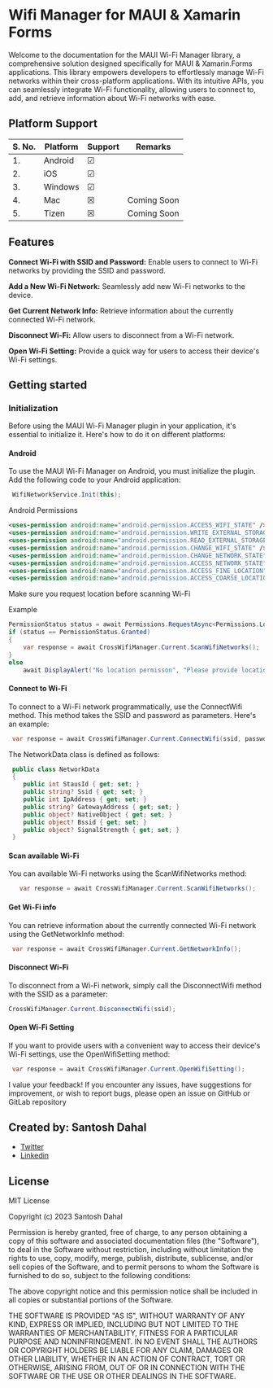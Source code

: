 # Wifi Manager for MAUI & Xamarin Forms

Welcome to the documentation for the MAUI Wi-Fi Manager library, a comprehensive solution designed specifically for MAUI & Xamarin.Forms applications. This library empowers developers to effortlessly manage Wi-Fi networks within their cross-platform applications. With its intuitive APIs, you can seamlessly integrate Wi-Fi functionality, allowing users to connect to, add, and retrieve information about Wi-Fi networks with ease.

## Platform Support

| S. No. | Platform     |  Support  |    Remarks  |
| ------ | ------------ | --------- | ----------- |
| 1.     | Android      | &#9745;   |             |
| 2.     | iOS          | &#9745;   |             |
| 3.     | Windows      | &#9745;   |             |
| 4.     | Mac          | &#x2612;  | Coming Soon |
| 5.     | Tizen        | &#x2612;  | Coming Soon |

## Features

**Connect Wi-Fi with SSID and Password:** Enable users to connect to Wi-Fi networks by providing the SSID and password.

**Add a New Wi-Fi Network:** Seamlessly add new Wi-Fi networks to the device.

**Get Current Network Info:** Retrieve information about the currently connected Wi-Fi network.

**Disconnect Wi-Fi:** Allow users to disconnect from a Wi-Fi network.

**Open Wi-Fi Setting:** Provide a quick way for users to access their device's Wi-Fi settings.

## Getting started

### Initialization

Before using the MAUI Wi-Fi Manager plugin in your application, it's essential to initialize it. Here's how to do it on different platforms:

#### Android

To use the MAUI Wi-Fi Manager on Android, you must initialize the plugin. Add the following code to your Android application:

```csharp
 WifiNetworkService.Init(this);
```

Android Permissions

```xml
<uses-permission android:name="android.permission.ACCESS_WIFI_STATE" />
<uses-permission android:name="android.permission.WRITE_EXTERNAL_STORAGE" />
<uses-permission android:name="android.permission.READ_EXTERNAL_STORAGE" />
<uses-permission android:name="android.permission.CHANGE_WIFI_STATE" />
<uses-permission android:name="android.permission.CHANGE_NETWORK_STATE" />
<uses-permission android:name="android.permission.ACCESS_NETWORK_STATE" />
<uses-permission android:name="android.permission.ACCESS_FINE_LOCATION" />
<uses-permission android:name="android.permission.ACCESS_COARSE_LOCATION" />
```

Make sure you request location before scanning Wi-Fi

Example

```csharp
PermissionStatus status = await Permissions.RequestAsync<Permissions.LocationWhenInUse>();
if (status == PermissionStatus.Granted)
{
    var response = await CrossWifiManager.Current.ScanWifiNetworks();    
}
else
    await DisplayAlert("No location permisson", "Please provide location permission", "OK");
```

#### Connect to Wi-Fi

To connect to a Wi-Fi network programmatically, use the ConnectWifi method. This method takes the SSID and password as parameters. Here's an example:

```csharp
 var response = await CrossWifiManager.Current.ConnectWifi(ssid, password);
```

The NetworkData class is defined as follows:

```csharp
 public class NetworkData
 {
    public int StausId { get; set; }
    public string? Ssid { get; set; }
    public int IpAddress { get; set; }
    public string? GatewayAddress { get; set; }
    public object? NativeObject { get; set; }
    public object? Bssid { get; set; }
    public object? SignalStrength { get; set; }
 }
```

#### Scan available Wi-Fi

You can available Wi-Fi networks using the ScanWifiNetworks method:

```csharp
   var response = await CrossWifiManager.Current.ScanWifiNetworks();
```

#### Get Wi-Fi info

You can retrieve information about the currently connected Wi-Fi network using the GetNetworkInfo method:

```csharp
 var response = await CrossWifiManager.Current.GetNetworkInfo();
```

#### Disconnect Wi-Fi

To disconnect from a Wi-Fi network, simply call the DisconnectWifi method with the SSID as a parameter:

```csharp
CrossWifiManager.Current.DisconnectWifi(ssid);
```

#### Open Wi-Fi Setting

If you want to provide users with a convenient way to access their device's Wi-Fi settings, use the OpenWifiSetting method:

```csharp
 var response = await CrossWifiManager.Current.OpenWifiSetting();
```

I value your feedback! If you encounter any issues, have suggestions for improvement, or wish to report bugs, please open an issue on GitHub or GitLab repository

## Created by: Santosh Dahal

- [Twitter](https://www.twitter.com/exendahal)
- [Linkedin](https://www.linkedin.com/in/exendahal/)

## License

MIT License

Copyright (c) 2023 Santosh Dahal

Permission is hereby granted, free of charge, to any person obtaining a copy
of this software and associated documentation files (the "Software"), to deal
in the Software without restriction, including without limitation the rights
to use, copy, modify, merge, publish, distribute, sublicense, and/or sell
copies of the Software, and to permit persons to whom the Software is
furnished to do so, subject to the following conditions:

The above copyright notice and this permission notice shall be included in all
copies or substantial portions of the Software.

THE SOFTWARE IS PROVIDED "AS IS", WITHOUT WARRANTY OF ANY KIND, EXPRESS OR
IMPLIED, INCLUDING BUT NOT LIMITED TO THE WARRANTIES OF MERCHANTABILITY,
FITNESS FOR A PARTICULAR PURPOSE AND NONINFRINGEMENT. IN NO EVENT SHALL THE
AUTHORS OR COPYRIGHT HOLDERS BE LIABLE FOR ANY CLAIM, DAMAGES OR OTHER
LIABILITY, WHETHER IN AN ACTION OF CONTRACT, TORT OR OTHERWISE, ARISING FROM,
OUT OF OR IN CONNECTION WITH THE SOFTWARE OR THE USE OR OTHER DEALINGS IN THE
SOFTWARE.
